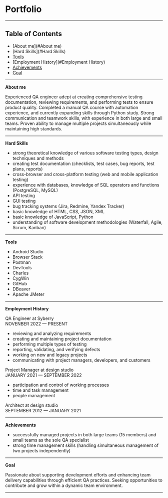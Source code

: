 # Portfolio
---
## Table of Contents
- [About me](#About me)
- [Hard Skills](#Hard Skills)
- [Tools](#Tools)
- [Employment History](#Employment History)
- [Achievements](#Achievements)
- [Goal](#Goal)
_______________________________________________________
**About me** 

Experienced QA engineer adept at creating comprehensive testing documentation, reviewing requirements, and performing tests to ensure product quality. 
Completed a manual QA course with automation experience, and currently expanding skills through Python study. Strong communication and teamwork skills, with experience in both large and small teams. Proven ability to manage multiple projects simultaneously while maintaining high standards.
_______________________________________________________
**Hard Skills**

- strong theoretical knowledge of various software testing types, design techniques and methods
- creating test documentation (checklists, test cases, bug reports, test plans, reports)
- cross-browser and cross-platform testing (web and mobile application testing)
- experience with databases, knowledge of SQL operators and functions (PostgreSQL, MySQL)
- API testing
- GUI testing
- bug tracking systems (Jira, Redmine, Yandex Tracker)
- basic knowledge of HTML, CSS, JSON, XML
- basic knowledge of JavaScript, Python 
- understanding of software development methodologies (Waterfall, Agile, Scrum, Kanban)
_______________________________________________________
**Tools**

- Android Studio 
- Browser Stack
- Postman 
- DevTools 
- Charles 
- CygWin
- GitHub
- DBeaver
- Apache JMeter
_______________________________________________________
**Employment History**

QA Engineer at Syberry  
NOVENBER 2022 — PRESENT
- reviewing and analyzing requirements
- creating and maintaining project documentation
- performing multiple types of testing 
- reporting, validating, and verifying defects
- working on new and legacy projects
- communicating with project managers, developers, and customers


Project Manager at design studio  
JANUARY 2021 — SEPTEMBER 2022
- participation and control of working processes
- time and task management
- people management


Architect at design studio  
SEPTEMBER 2012 — JANUARY 2021
_______________________________________________________
**Achievements**

- successfully managed projects in both large teams (15 members) and small teams as the sole QA specialist
- strong time management skills (handling simultaneous management of two projects independently)
_______________________________________________________
**Goal**

Passionate about supporting development efforts and enhancing team delivery capabilities through efficient QA practices. 
Seeking opportunities to contribute and grow within a dynamic team environment.
_______________________________________________________
